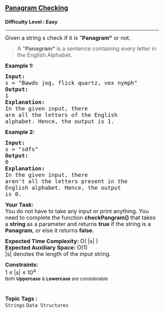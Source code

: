 <h2><a href="https://www.geeksforgeeks.org/problems/pangram-checking-1587115620/0">Panagram Checking</a></h2><h3>Difficulty Level : Easy</h3><hr><div class="problems_problem_content__Xm_eO"><p><span style="font-size: 18px;">Given a string s check if it is "<strong>Panagram"</strong> or not. </span></p>
<blockquote>
<p><span style="font-size: 18px;">A "<strong>Panagram" </strong>is a sentence containing every letter in the English Alphabet.</span></p>
</blockquote>
<p><strong><span style="font-size: 18px;">Example 1:</span></strong></p>
<pre><strong><span style="font-size: 18px;">Input:
</span></strong><span style="font-size: 18px;">s = "Bawds jog, flick quartz, vex nymph"
<strong>Output: <br></strong>1<strong>
Explanation: <br></strong>In the given input, there
are all the letters of the English
alphabet. Hence, the output is 1.</span>
</pre>
<p><strong><span style="font-size: 18px;">Example 2:</span></strong></p>
<pre><strong><span style="font-size: 18px;">Input:
</span></strong><span style="font-size: 18px;">s = "sdfs"
<strong>Output: <br></strong>0<strong>
Explanation:&nbsp;<br></strong>In the given input, there
aren't all the letters present in the
English alphabet. Hence, the output
is 0.</span></pre>
<p><span style="font-size: 18px;"><strong>Your Task:</strong><br>You do not have to take any input or print anything. You need to complete the function <strong>checkPangram()&nbsp;</strong>that takes a <strong>string </strong>as a parameter and returns <strong>true</strong> if the string is a <strong>Panagram</strong>, or else it returns <strong>false</strong>.</span></p>
<p><span style="font-size: 18px;"><strong>Expected Time Complexity:&nbsp;</strong>O( |s| )<br><strong>Expected Auxiliary Space:</strong> O(1)<br>|s| denotes the length of the input string.</span></p>
<p><span style="font-size: 18px;"><strong>Constraints:</strong><br>1 ≤ |s| ≤ 10<sup>4<br>Both <strong>Uppercase</strong> &amp; <strong>Lowercase</strong> are considerable</sup></span></p></div><br><p><span style=font-size:18px><strong>Topic Tags : </strong><br><code>Strings</code>&nbsp;<code>Data Structures</code>&nbsp;